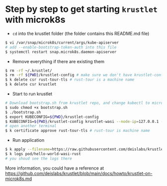# Step by step to get starting `krustlet` with microk8s

- `cd` into the krustlet folder (the folder contains this README.md file)

```bash
$ vi /var/snap/microk8s/current/args/kube-apiserver
# add --enable-bootstrap-token-auth into this file
$ systemctl restart snap.microk8s.daemon-apiserver
```

- Remove everything if there are existing them

```bash
$ rm -rf ~/.krustlet/
$ rm -rf ${PWD}/krustlet-config # make sure we don't have krustlet-config file in this current folder
$ k delete csr rust-tour-tls # rust-tour is a machine name
$ k delete csr krustlet
```

- Start to run krustlet

```bash
# Download bootstrap.sh from krustlet repo, and change kubectl to microk8s.kubectl in the content of this file
$ sudo chmod +x bootstrap.sh
$ ./bootstrap.sh
$ export KUBECONFIG=${PWD}/krustlet-config
$ KUBECONFIG=${PWD}/krustlet-config krustlet-wasi --node-ip=127.0.0.1 --node-name=krustlet --bootstrap-file=${HOME}/.krustlet/config/bootstrap.conf # make sure don't Ctrl + C in this command
# open another terminal
$ k certificate approve rust-tour-tls # rust-tour is machine name
```

- Run application

```bash
$ k apply --filename=https://raw.githubusercontent.com/deislabs/krustlet/master/demos/wasi/hello-world-rust/k8s.yaml
$ k logs pod/hello-world-wasi-rust
# you shoud see the logs there
```

More information, you could have a reference at https://github.com/deislabs/krustlet/blob/main/docs/howto/krustlet-on-microk8s.md

